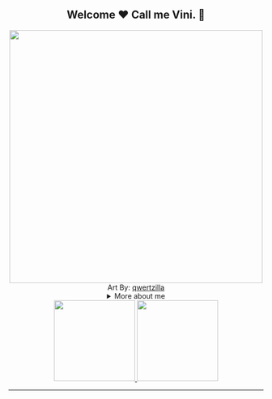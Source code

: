 <h2 style="text-align:center">Welcome ❤️ Call me Vini.  👋</h2>
<div align="center">
    <img src="https://art.pixilart.com/5bec2111aa94.png" style="height:500px">
</div>
<div align="center">Art By: <a href="https://www.pixilart.com/qwertzilla">qwertzilla</a></div>

<div>

<details>
<summary align="center"> More about me</summary>
<div> 

```js
const Vini = {
    personal: {
        fullName: 'Vinicius Sineza',
        interests: ['books', 'games', 'language learning', 'star wars', 'marvel'],
    },
    technical: {
        technologies: {
            frontEnd: {
                JavaScript: ['Vanilla JS', 'React', 'Jest'],
                HTML: ['HTML5'],
                CSS: ['still learning'],
            },
            backEnd: {
                Java,
                JavaScript: ['NodeJS', 'Express']
            },
        },
    }
}
markdown = Redcarpet.new("Hello World!")
puts markdown.to_html
```

</div>
</details>
</div>
<div align="center">
  <a href="https://github.com/viniciussineza">
  <img height="160em" src="https://github-readme-stats.vercel.app/api?username=viniciussineza&show_icons=true&theme=synthwave&include_all_commits=true&count_private=true"/>
  <img height="160em" src="https://github-readme-stats.vercel.app/api/top-langs/?username=viniciussineza&layout=compact&langs_count=7&theme=synthwave"/>
</div>
<hr>
